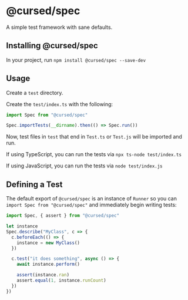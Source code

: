 # @cursed/spec

A simple test framework with sane defaults.

## Installing @cursed/spec

In your project, run `npm install @cursed/spec --save-dev`

## Usage

Create a `test` directory.

Create the `test/index.ts` with the following:

```typescript
import Spec from "@cursed/spec"

Spec.importTests(__dirname).then(() => Spec.run())
```

Now, test files in `test` that end in `Test.ts` or `Test.js` will be imported
and run.

If using TypeScript, you can run the tests via `npx ts-node test/index.ts`

If using JavaScript, you can run the tests via `node test/index.js`

## Defining a Test

The default export of `@cursed/spec` is an instance of `Runner` so you can
`import Spec from "@cursed/spec"` and immediately begin writing tests:

```typescript
import Spec, { assert } from "@cursed/spec"

let instance
Spec.describe("MyClass", c => {
  c.beforeEach(() => {
    instance = new MyClass()
  })

  c.test("it does something", async () => {
    await instance.perform()

    assert(instance.ran)
    assert.equal(1, instance.runCount)
  })
})
```
